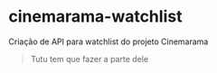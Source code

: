 # cinemarama-watchlist
Criação de API para watchlist do projeto Cinemarama
>Tutu tem que fazer a parte dele
